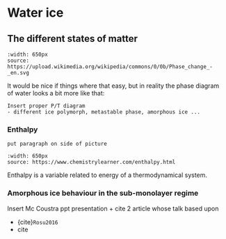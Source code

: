 # Water ice

## The different states of matter 

```{figure} Docs/Phase_change_-_en.svg
:width: 650px
source: https://upload.wikimedia.org/wikipedia/commons/0/0b/Phase_change_-_en.svg
```

It would be nice if things where that easy, but in reality the phase diagram of water looks a bit more like that:

```{note}
Insert proper P/T diagram
- different ice polymorph, metastable phase, amorphous ice ...
```


### Enthalpy 

```{note}
put paragraph on side of picture
```

```{figure} Docs/Enthalpy-equation.jpg
:width: 650px
source: https://www.chemistrylearner.com/enthalpy.html
```

Enthalpy is a variable related to energy of a thermodynamical system.

### Amorphous ice behaviour in the sub-monolayer regime

Insert Mc Coustra ppt presentation + cite 2 article whose talk based upon
- {cite}`Rosu2016`
- cite